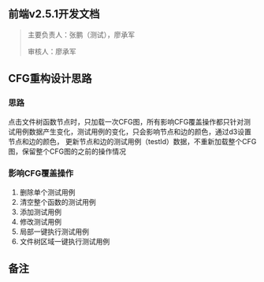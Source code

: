## 前端v2.5.1开发文档

> 主要负责人：张鹏（测试），廖承军
>
> 审核人：廖承军

## CFG重构设计思路

### 思路

 点击文件树函数节点时，只加载一次CFG图，所有影响CFG覆盖操作都只针对测试用例数据产生变化，测试用例的变化，只会影响节点和边的颜色，通过d3设置节点和边的颜色，
更新节点和边的测试用例（testId）数据，不重新加载整个CFG图，保留整个CFG图的之前的操作情况


### 影响CFG覆盖操作
1. 删除单个测试用例 
2. 清空整个函数的测试用例 
3. 添加测试用例
4. 修改测试用例
5. 局部一键执行测试用例
6. 文件树区域一键执行测试用例

## 备注